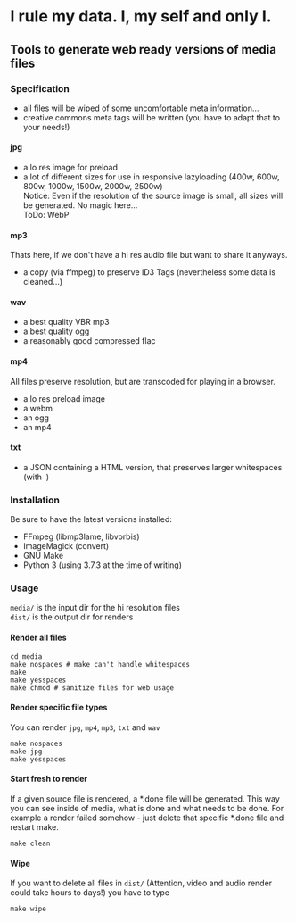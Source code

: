 # I rule my data. I, my self and only I.

## Tools to generate web ready versions of media files

### Specification
- all files will be wiped of some uncomfortable meta information...
- creative commons meta tags will be written (you have to adapt that to your needs!)

#### jpg
- a lo res image for preload
- a lot of different sizes for use in responsive lazyloading (400w, 600w, 800w, 1000w, 1500w, 2000w, 2500w)  
  Notice: Even if the resolution of the source image is small, all sizes will be generated. No magic here...  
  ToDo: WebP

#### mp3
Thats here, if we don't have a hi res audio file but want to share it anyways.
- a copy (via ffmpeg) to preserve ID3 Tags (nevertheless some data is cleaned...)

#### wav
- a best quality VBR mp3
- a best quality ogg
- a reasonably good compressed flac

#### mp4
All files preserve resolution, but are transcoded for playing in a browser.
- a lo res preload image
- a webm
- an ogg
- an mp4

#### txt
- a JSON containing a HTML version, that preserves larger whitespaces (with &nbsp;)  

### Installation
Be sure to have the latest versions installed:
- FFmpeg (libmp3lame, libvorbis)
- ImageMagick (convert)
- GNU Make
- Python 3 (using 3.7.3 at the time of writing)

### Usage
`media/` is the input dir for the hi resolution files  
`dist/` is the output dir for renders

#### Render all files
```
cd media
make nospaces # make can't handle whitespaces
make
make yesspaces
make chmod # sanitize files for web usage
```
 
#### Render specific file types
You can render `jpg`, `mp4`, `mp3`, `txt` and `wav`
```
make nospaces
make jpg
make yesspaces
```

#### Start fresh to render
If a given source file is rendered, a *.done file will be generated.
This way you can see inside of media, what is done and what needs to be done.
For example a render failed somehow - just delete that specific *.done file
and restart make.  
```
make clean
```

#### Wipe
If you want to delete all files in `dist/` (Attention, video and audio render
could take hours to days!) you have to type
```
make wipe
```